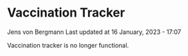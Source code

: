 Vaccination Tracker
================
Jens von Bergmann
Last updated at 16 January, 2023 - 17:07

Vaccination tracker is no longer functional.
